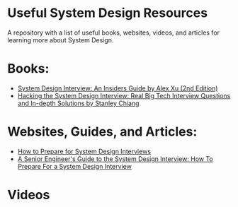 # Useful System Design Resources

A repository with a list of useful books, websites, videos, and articles for learning more about System Design.

# Books:
  - [System Design Interview: An Insiders Guide by Alex Xu (2nd Edition)](https://bytes.usc.edu/~saty/courses/docs/data/SystemDesignInterview.pdf)
  - [Hacking the System Design Interview: Real Big Tech Interview Questions and In-depth Solutions by Stanley Chiang](https://www.amazon.com/Hacking-System-Design-Interview-depth/dp/B0B7QHRK5Q)

# Websites, Guides, and Articles:
- [How to Prepare for System Design Interviews](https://www.hellointerview.com/learn/system-design/in-a-hurry/how-to-prepare)
- [A Senior Engineer's Guide to the System Design Interview: How To Prepare For a System Design Interview](https://interviewing.io/guides/system-design-interview)

# Videos

